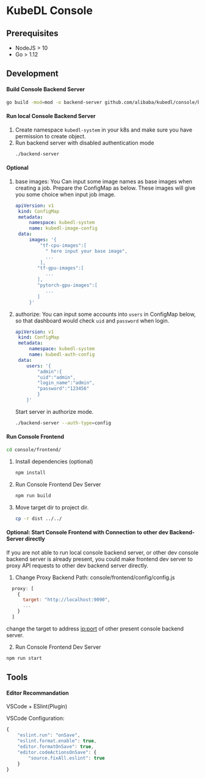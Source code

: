 # KubeDL Console

## Prerequisites

- NodeJS > 10
- Go > 1.12

## Development

#### Build Console Backend Server
```bash
go build -mod=mod -o backend-server github.com/alibaba/kubedl/console/backend/cmd/backend-server
```

#### Run local Console Backend Server

1. Create namespace `kubedl-system` in your k8s and make sure you have permission to create object.
2. Run backend server with disabled authentication mode
    ```bash
    ./backend-server
    ```
#### Optional
1. base images: You Can input some image names as base images when creating a job.
   Prepare the ConfigMap as below. These images will give you some choice when input job image.
    ``` yaml
    apiVersion: v1
     kind: ConfigMap
     metadata:
         namespace: kubedl-system
         name: kubedl-image-config
     data:
         images: '{
             "tf-cpu-images":[
               " here input your base image",
               ...
             ],
            "tf-gpu-images":[
               ...
            ],
            "pytorch-gpu-images":[
               ...
            ]
         }'
    ```
2. authorize: You can input some accounts into `users` in ConfigMap below, so that dashboard would check `uid` and `password` when login.
    ``` yaml
    apiVersion: v1
     kind: ConfigMap
     metadata:
         namespace: kubedl-system
         name: kubedl-auth-config
     data:
        users: '{
            "admin":{
            "uid":"admin",
            "login_name":"admin",
            "password":"123456"
            }
        }'
    ```
   Start server in authorize mode.
    ```bash
    ./backend-server --auth-type=config
    ```
#### Run Console Frontend

```bash
cd console/frontend/
```

1. Install dependencies (optional)
    ```bash
    npm install
    ```
2. Run Console Frontend Dev Server
    ```bash
    npm run build
    ```
3. Move target dir to project dir.
    ```bash
    cp -r dist ../../
    ```
#### Optional: Start Console Frontend with Connection to other dev Backend-Server directly
If you are not able to run local console backend server, or other dev console backend server is already present, you could make frontend dev server to proxy API requests to other dev backend server directly.

1. Change Proxy Backend
Path: console/frontend/config/config.js
```javascript
  proxy: [
    {
      target: "http://localhost:9090",
      ...
    }
  ]

```
change the target to address <ip:port> of other present console backend server.


2. Run Console Frontend Dev Server
```bash
npm run start
```

## Tools

#### Editor Recommandation

VSCode + ESlint(Plugin)

VSCode Configuration:
```javascript
{
    "eslint.run": "onSave",
    "eslint.format.enable": true,
    "editor.formatOnSave": true,
    "editor.codeActionsOnSave": {
        "source.fixAll.eslint": true
    }
}
```